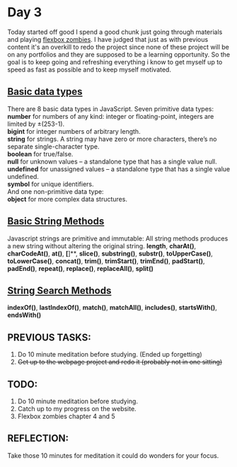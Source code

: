 # Day 3
Today started off good I spend a good chunk just going through materials and playing [flexbox zombies](https://mastery.games/flexboxzombies/).
I have judged that just as with previous content it's an overkill to redo the project since none of these project will be on any portfolios and they are supposed to be a learning opportunity.
So the goal is to keep going and refreshing everything i know to get myself up to speed as fast as possible and to keep myself motivated.
## [Basic data types](https://javascript.info/types#summary)
There are 8 basic data types in JavaScript.
Seven primitive data types:  
    **number** for numbers of any kind: integer or floating-point, integers are limited by ±(253-1).  
    **bigint** for integer numbers of arbitrary length.  
    **string** for strings. A string may have zero or more characters, there’s no separate single-character type.  
    **boolean** for true/false.  
    **null** for unknown values – a standalone type that has a single value null.  
    **undefined** for unassigned values – a standalone type that has a single value undefined.  
    **symbol** for unique identifiers.  
And one non-primitive data type:  
    **object** for more complex data structures.
## [Basic String Methods](https://www.w3schools.com/js/js_string_methods.asp)
Javascript strings are primitive and immutable: All string methods produces a new string without altering the original string.
**length**, **charAt()**, **charCodeAt()**, **at()**, **[**]**, **slice()**, **substring()**, **substr()**, **toUpperCase()**, **toLowerCase()**, 
**concat()**, **trim()**, **trimStart()**, **trimEnd()**, **padStart()**, **padEnd()**, **repeat()**, **replace()**, **replaceAll()**, **split()**
## [String Search Methods](https://www.w3schools.com/js/js_string_search.asp)
**indexOf()**, **lastIndexOf()**, **match()**, **matchAll()**, **includes()**, **startsWith()**, **endsWith()**

## PREVIOUS TASKS:
1. Do 10 minute meditation before studying. (Ended up forgetting)
2. ~~Get up to the webpage project and redo it (probably not in one sitting)~~
## TODO:
1. Do 10 minute meditation before studying.
2. Catch up to my progress on the website.
3. Flexbox zombies chapter 4 and 5
## REFLECTION:
Take those 10 minutes for meditation it could do wonders for your focus.